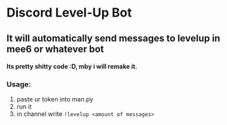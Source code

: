 # Discord Level-Up Bot
## It will automatically send messages to levelup in mee6 or whatever bot
#### Its pretty shitty code :D, mby i will remake it.

### Usage:
1. paste ur token into man.py
2. run it
3. in channel write `!levelup <amount of messages>`
